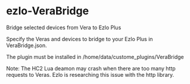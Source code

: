 # ezlo-VeraBridge
Bridge selected devices from Vera to Ezlo Plus

Specify the Veras and devices to bridge to your Ezlo Plus in VeraBridge.json.

The plugin must be installed in /home/data/custome_plugins/VeraBridge

Note: The HC2 Lua deamon may crash when there are too many http requests to Veras. Ezlo is researching this issue with the http library.
